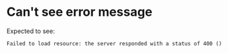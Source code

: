 # Can't see error message

Expected to see:

    Failed to load resource: the server responded with a status of 400 ()
